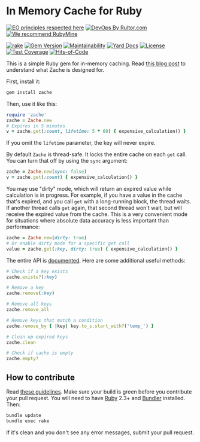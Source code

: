 # In Memory Cache for Ruby

[![EO principles respected here](https://www.elegantobjects.org/badge.svg)](https://www.elegantobjects.org)
[![DevOps By Rultor.com](https://www.rultor.com/b/yegor256/zache)](https://www.rultor.com/p/yegor256/zache)
[![We recommend RubyMine](https://www.elegantobjects.org/rubymine.svg)](https://www.jetbrains.com/ruby/)

[![rake](https://github.com/yegor256/zache/actions/workflows/rake.yml/badge.svg)](https://github.com/yegor256/zache/actions/workflows/rake.yml)
[![Gem Version](https://badge.fury.io/rb/zache.svg)](https://badge.fury.io/rb/zache)
[![Maintainability](https://api.codeclimate.com/v1/badges/c136afe340fa94f14696/maintainability)](https://codeclimate.com/github/yegor256/zache/maintainability)
[![Yard Docs](https://img.shields.io/badge/yard-docs-blue.svg)](https://rubydoc.info/github/yegor256/zache/master/frames)
[![License](https://img.shields.io/badge/license-MIT-green.svg)](https://github.com/yegor256/zache/blob/master/LICENSE.txt)
[![Test Coverage](https://img.shields.io/codecov/c/github/yegor256/zache.svg)](https://codecov.io/github/yegor256/zache?branch=master)
[![Hits-of-Code](https://hitsofcode.com/github/yegor256/zache)](https://hitsofcode.com/view/github/yegor256/zache)

This is a simple Ruby gem for in-memory caching.
Read [this blog post](https://www.yegor256.com/2019/02/05/zache.html)
to understand what Zache is designed for.

First, install it:

```bash
gem install zache
```

Then, use it like this:

```ruby
require 'zache'
zache = Zache.new
# Expires in 5 minutes
v = zache.get(:count, lifetime: 5 * 60) { expensive_calculation() }
```

If you omit the `lifetime` parameter, the key will never expire.

By default `Zache` is thread-safe. It locks the entire cache on each
`get` call. You can turn that off by using the `sync` argument:

```ruby
zache = Zache.new(sync: false)
v = zache.get(:count) { expensive_calculation() }
```

You may use "dirty" mode, which will return an expired value while
calculation is in progress. For example, if you have a value in the cache that's
expired, and you call `get` with a long-running block, the thread waits.
If another thread calls `get` again, that second thread won't wait, but will
receive the expired value from the cache. This is a very convenient mode for situations
where absolute data accuracy is less important than performance:

```ruby
zache = Zache.new(dirty: true)
# Or enable dirty mode for a specific get call
value = zache.get(:key, dirty: true) { expensive_calculation() }
```

The entire API is 
[documented](https://www.rubydoc.info/github/yegor256/zache/master/Zache).
Here are some additional useful methods:

```ruby
# Check if a key exists
zache.exists?(:key)

# Remove a key
zache.remove(:key)

# Remove all keys
zache.remove_all

# Remove keys that match a condition
zache.remove_by { |key| key.to_s.start_with?('temp_') }

# Clean up expired keys
zache.clean

# Check if cache is empty
zache.empty?
```

## How to contribute

Read
[these guidelines](https://www.yegor256.com/2014/04/15/github-guidelines.html).
Make sure your build is green before you contribute
your pull request. You will need to have
[Ruby](https://www.ruby-lang.org/en/) 2.3+ and
[Bundler](https://bundler.io/) installed. Then:

```bash
bundle update
bundle exec rake
```

If it's clean and you don't see any error messages, submit your pull request.
